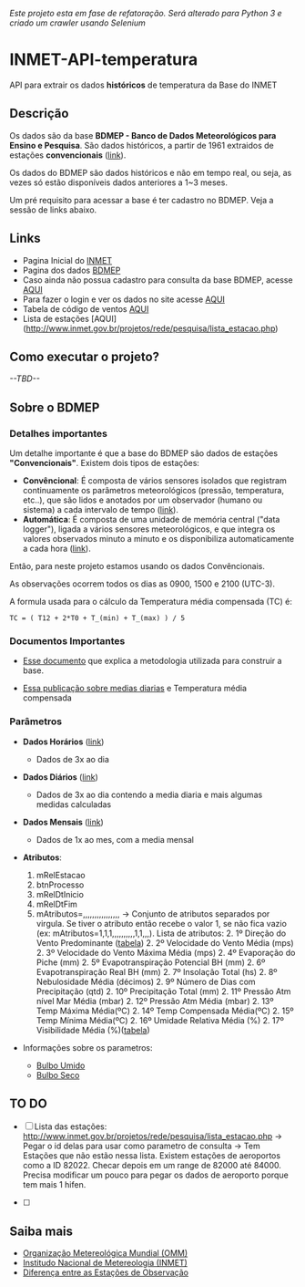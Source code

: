 
_Este projeto esta em fase de refatoração. Será alterado para Python 3 e criado um crawler usando Selenium_


# INMET-API-temperatura
API para extrair os dados __históricos__ de temperatura da Base do INMET

## Descrição
Os dados são da base __BDMEP - Banco de Dados Meteorológicos para Ensino e Pesquisa__. São dados históricos, a partir de 1961 extraidos de estações __convencionais__ ([link](http://www.inmet.gov.br/portal/index.php?r=bdmep/bdmep)).

Os dados do BDMEP são dados históricos e não em tempo real, ou seja, as vezes só estão disponíveis dados anteriores a 1~3 meses.

Um pré requisito para acessar a base é ter cadastro no BDMEP. Veja a sessão de links abaixo.

## Links

* Pagina Inicial do [INMET](http://www.inmet.gov.br/)
* Pagina dos dados [BDMEP](http://www.inmet.gov.br/portal/index.php?r=bdmep/bdmep)
* Caso ainda não possua cadastro para consulta da base BDMEP, acesse [AQUI](http://www.inmet.gov.br/projetos/rede/pesquisa/cad_senha.php)
* Para fazer o login e ver os dados no site acesse [AQUI](http://www.inmet.gov.br/projetos/rede/pesquisa/inicio.php)
* Tabela de código de ventos [AQUI](http://www.inmet.gov.br/projetos/rede/pesquisa/tabela_de_codigos.html)
* Lista de estações [AQUI] (http://www.inmet.gov.br/projetos/rede/pesquisa/lista_estacao.php)

## Como executar o projeto?

_--TBD--_

## Sobre o BDMEP

### Detalhes importantes 

Um detalhe importante é que a base do BDMEP são dados de estações __"Convencionais"__. Existem dois tipos de estações:
* __Convêncional__: É composta de vários sensores isolados que registram continuamente os parâmetros meteorológicos (pressão, temperatura, etc..), que são lidos e anotados por um observador (humano ou sistema) a cada intervalo de tempo ([link](http://www.inmet.gov.br/portal/index.php?r=estacoes/estacoesConvencionais)). 
* __Automática__: É composta de uma unidade de memória central ("data logger"), ligada a vários sensores meteorológicos, e que integra os valores observados minuto a minuto e os disponibiliza automaticamente a cada hora ([link](http://www.inmet.gov.br/portal/index.php?r=estacoes/estacoesAutomaticas)).


Então, para neste projeto estamos usando os dados Convêncionais.

As observações ocorrem todos os dias as 0900, 1500 e 2100 (UTC-3).
 
A formula usada para o cálculo da Temperatura média compensada (TC) é:
 
    TC = ( T12 + 2*T0 + T_(min) + T_(max) ) / 5



### Documentos Importantes
* [Esse documento](http://www.inmet.gov.br/webcdp/climatologia/normais/imagens/normais/textos/metodologia.pdf) que explica a metodologia utilizada para construir a base.

* [Essa publicação sobre medias diarias](./documentos/Comparação%20de%20médias%20diarias%20de%20temperatura.pdf) e Temperatura média compensada 



### Parâmetros 

* __Dados Horários__ ([link](http://www.inmet.gov.br/projetos/rede/pesquisa/form_mapas_c_horario.php))
    * Dados de 3x ao dia

* __Dados Diários__ ([link](http://www.inmet.gov.br/projetos/rede/pesquisa/form_mapas_c_diario.php))
    * Dados de 3x ao dia contendo a media diaria e mais algumas medidas calculadas

* __Dados Mensais__ ([link](http://www.inmet.gov.br/projetos/rede/pesquisa/form_mapas_mensal.php))
    * Dados de 1x ao mes, com a media mensal

* __Atributos__:
    1. mRelEstacao
    1. btnProcesso
    1. mRelDtInicio
    1. mRelDtFim
    1. mAtributos=,,,,,,,,,,,,,,,, -> Conjunto de atributos separados por virgula. Se tiver o atributo então recebe o valor 1, se não fica vazio (ex: mAtributos=1,1,1,,,,,,,,,,1,1,,,). Lista de atributos:
        2. 1º Direção do Vento Predominante ([tabela](http://www.inmet.gov.br/projetos/rede/pesquisa/tabela_de_codigos.html))
        2. 2º Velocidade do Vento Média (mps)
        2. 3º Velocidade do Vento Máxima Média (mps)
        2. 4º Evaporação do Piche (mm)
        2. 5º Evapotranspiração Potencial BH (mm)
        2. 6º Evapotranspiração Real BH (mm)
        2. 7º Insolação Total (hs)
        2. 8º Nebulosidade Média (décimos)
        2. 9º Número de Dias com Precipitação (qtd)
        2. 10º Precipitação Total (mm)
        2. 11º Pressão Atm nível Mar Média (mbar)
        2. 12º Pressão Atm Média (mbar)
        2. 13º Temp Máxima Média(ºC)
        2. 14º Temp Compensada Média(ºC)
        2. 15º Temp Mínima Média(ºC)
        2. 16º Umidade Relativa Média (%)
        2. 17º Visibilidade Média (%)([tabela](http://www.inmet.gov.br/projetos/rede/pesquisa/tabela_visibilidade.html))

* Informações sobre os parametros:
    * [Bulbo Umido](https://pt.wikipedia.org/wiki/Temperatura_de_bulbo_%C3%BAmido)
    * [Bulbo Seco](https://es.wikipedia.org/wiki/Temperatura_de_bulbo_seco)





## TO DO
* [ ] Lista das estações: http://www.inmet.gov.br/projetos/rede/pesquisa/lista_estacao.php -> Pegar o id delas para usar como parametro de consulta -> Tem Estações que não estão nessa lista. Existem estações de aeroportos como a ID 82022. Checar depois em um range de 82000 até 84000. Precisa modificar um pouco para pegar os dados de aeroporto porque tem mais 1 hifen.

* [ ] 


## Saiba mais

* [Organização Metereológica Mundial (OMM)](https://pt.wikipedia.org/wiki/Organiza%C3%A7%C3%A3o_Meteorol%C3%B3gica_Mundial)
* [Institudo Nacional de Metereologia (INMET)](https://pt.wikipedia.org/wiki/Instituto_Nacional_de_Meteorologia)
* [Diferença entre as Estações de Observação](http://www.inmet.gov.br/html/rede_obs/rede_obs.html)

